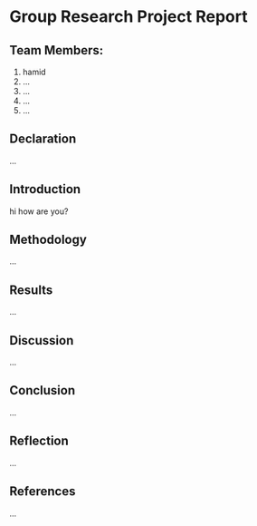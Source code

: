 # Group Research Project Report

## Team Members:
1. hamid
2. ... 
3. ... 
4. ... 
5. ... 

## Declaration
... 

## Introduction
hi how are you?

## Methodology
... 

## Results
... 

## Discussion
... 

## Conclusion
... 

## Reflection
... 

## References
... 